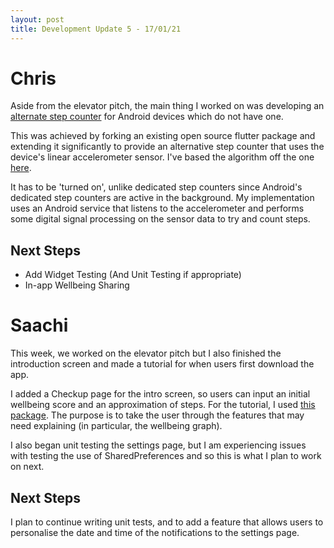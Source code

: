```yaml
---
layout: post
title: Development Update 5 - 17/01/21
---
```


# Chris

Aside from the elevator pitch, the main thing I worked on was developing an
[alternate step counter](https://github.com/thevirtuoso1973/flutter-plugins) 
for Android devices which do not have one.

This was achieved by forking an existing open source flutter package and
extending it significantly to provide an alternative step counter that
uses the device's linear accelerometer sensor. I've based the algorithm
off the one [here](https://dl.acm.org/doi/10.1145/1554233.1554235).

It has to be 'turned on', unlike dedicated step counters since
Android's dedicated step counters are active in the background.
My implementation uses an Android service that listens to the accelerometer
and performs some digital signal processing on the sensor data to try and
count steps.

## Next Steps

- Add Widget Testing (And Unit Testing if appropriate)
- In-app Wellbeing Sharing

# Saachi
This week, we worked on the elevator pitch but I also finished the introduction screen and made a tutorial for when users first download the app. 

I added a Checkup page for the intro screen, so users can input an initial wellbeing score and an approximation of steps. For the tutorial, I used [this package](https://pub.dev/packages/highlighter_coachmark). The purpose is to take the user through the features that may need explaining (in particular, the wellbeing graph).

I also began unit testing the settings page, but I am experiencing issues with testing the use of SharedPreferences and so this is what I plan to work on next.

## Next Steps
I plan to continue writing unit tests, and to add a feature that allows users to personalise the date and time of the notifications to the settings page. 